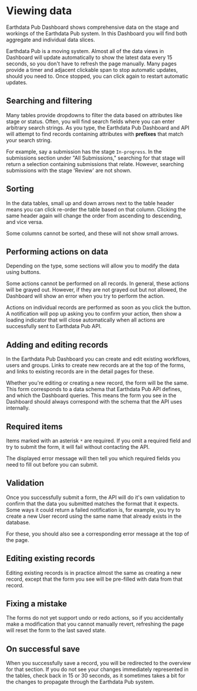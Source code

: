 # Viewing data

Earthdata Pub Dashboard shows comprehensive data on the stage and workings of the
Earthdata Pub system. In this Dashboard you will find both aggregate and individual
data slices.

Earthdata Pub is a moving system. Almost all of the data views in Dashboard will
update automatically to show the latest data every 15 seconds, so you don't have
to refresh the page manually. Many pages provide a timer and adjacent clickable span
to stop automatic updates, should you need to. Once stopped, you can click again
to restart automatic updates.

## Searching and filtering

Many tables provide dropdowns to filter the data based on attributes like stage
or status. Often, you will find search fields where you can enter arbitrary search
strings. As you type, the Earthdata Pub Dashboard and API will attempt to find
records containing attributes with **prefixes** that match your search string.

For example, say a submission has the stage `In-progress`. In the submissions
section under "All Submissions," searching for that stage will return a selection
containing submissions that relate. However, searching submissions with the stage
'Review' are not shown.

## Sorting

In the data tables, small up and down arrows next to the table header means you
can click re-order the table based on that column. Clicking the same header again
will change the order from ascending to descending, and vice versa.

Some columns cannot be sorted, and these will not show small arrows.

## Performing actions on data

Depending on the type, some sections will allow you to modify the data using buttons.

Some actions cannot be performed on all records. In general, these actions will be
grayed out. However, if they are not grayed out but not allowed, the Dashboard will
show an error when you try to perform the action.

Actions on individual records are performed as soon as you click the button. A
notification will pop up asking you to confirm your action, then show a loading
indicator that will close automatically when all actions are successfully sent to
Earthdata Pub API.

## Adding and editing records

In the Earthdata Pub Dashboard you can create and edit existing workflows, users
and groups. Links to create new records are at the top of the forms, and links to
existing records are in the detail pages for these.

Whether you're editing or creating a new record, the form will be the same. This
form corresponds to a data schema that Earthdata Pub API defines, and which the Dashboard
queries. This means the form you see in the Dashboard should always correspond with
the schema that the API uses internally.

## Required items

Items marked with an asterisk `*` are required. If you omit a required field and
try to submit the form, it will fail without contacting the API.

The displayed error message will then tell you which required fields you need to
fill out before you can submit.

## Validation

Once you successfully submit a form, the API will do it's own validation to confirm
that the data you submitted matches the format that it expects. Some ways it could
return a failed notification is, for example, you try to create a new User record
using the same name that already exists in the database.

For these, you should also see a corresponding error message at the top of the page.

## Editing existing records

Editing existing records is in practice almost the same as creating a new record,
except that the form you see will be pre-filled with data from that record.

## Fixing a mistake

The forms do not yet support undo or redo actions, so if you accidentally make a
modification that you cannot manually revert, refreshing the page will reset the
form to the last saved state.

## On successful save

When you successfully save a record, you will be redirected to the overview for
that section. If you do not see your changes immediately represented in the tables,
check back in 15 or 30 seconds, as it sometimes takes a bit for the changes to propagate
through the Earthdata Pub system.
